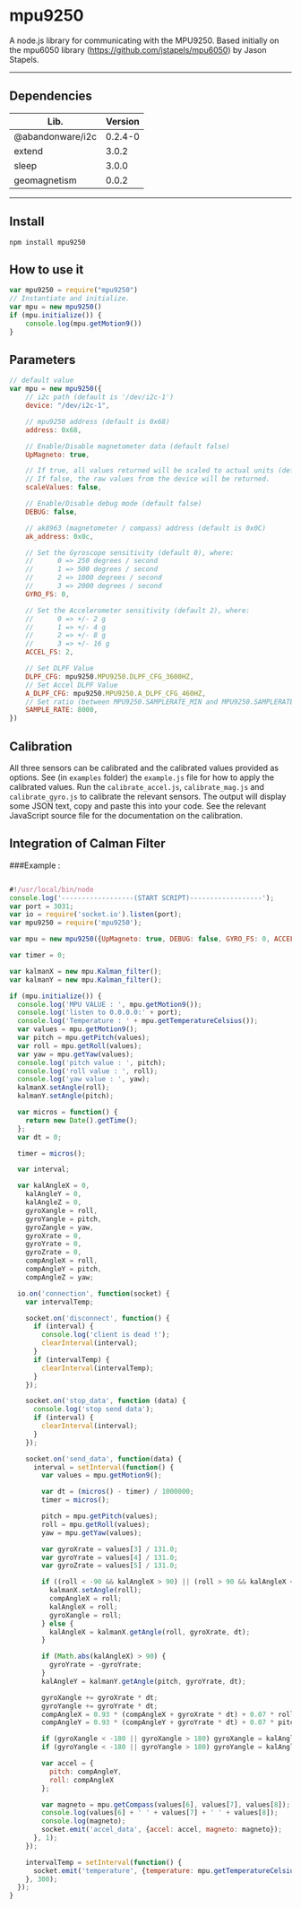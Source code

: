 # mpu9250

A node.js library for communicating with the MPU9250.
Based initially on the mpu6050 library (https://github.com/jstapels/mpu6050) by Jason Stapels.

---

## Dependencies

| Lib.             | Version |
| ---------------- | ------- |
| @abandonware/i2c | 0.2.4-0 |
| extend           | 3.0.2   |
| sleep            | 3.0.0   |
| geomagnetism     | 0.0.2   |

---

## Install

```
npm install mpu9250
```

## How to use it

```javascript
var mpu9250 = require("mpu9250")
// Instantiate and initialize.
var mpu = new mpu9250()
if (mpu.initialize()) {
	console.log(mpu.getMotion9())
}
```

## Parameters

```javascript
// default value
var mpu = new mpu9250({
	// i2c path (default is '/dev/i2c-1')
	device: "/dev/i2c-1",

	// mpu9250 address (default is 0x68)
	address: 0x68,

	// Enable/Disable magnetometer data (default false)
	UpMagneto: true,

	// If true, all values returned will be scaled to actual units (default false).
	// If false, the raw values from the device will be returned.
	scaleValues: false,

	// Enable/Disable debug mode (default false)
	DEBUG: false,

	// ak8963 (magnetometer / compass) address (default is 0x0C)
	ak_address: 0x0c,

	// Set the Gyroscope sensitivity (default 0), where:
	//      0 => 250 degrees / second
	//      1 => 500 degrees / second
	//      2 => 1000 degrees / second
	//      3 => 2000 degrees / second
	GYRO_FS: 0,

	// Set the Accelerometer sensitivity (default 2), where:
	//      0 => +/- 2 g
	//      1 => +/- 4 g
	//      2 => +/- 8 g
	//      3 => +/- 16 g
	ACCEL_FS: 2,

	// Set DLPF Value
	DLPF_CFG: mpu9250.MPU9250.DLPF_CFG_3600HZ,
	// Set Accel DLPF Value
	A_DLPF_CFG: mpu9250.MPU9250.A_DLPF_CFG_460HZ,
	// Set ratio (between MPU9250.SAMPLERATE_MIN and MPU9250.SAMPLERATE_MAX)
	SAMPLE_RATE: 8000,
})
```

## Calibration

All three sensors can be calibrated and the calibrated values provided as options. See (in `examples` folder) the `example.js` file for how
to apply the calibrated values. Run the `calibrate_accel.js`, `calibrate_mag.js` and `calibrate_gyro.js` to calibrate
the relevant sensors. The output will display some JSON text, copy and paste this into your code. See the relevant
JavaScript source file for the documentation on the calibration.

## Integration of Calman Filter

###Example :

```javascript

#!/usr/local/bin/node
console.log('------------------(START SCRIPT)------------------');
var port = 3031;
var io = require('socket.io').listen(port);
var mpu9250 = require('mpu9250');

var mpu = new mpu9250({UpMagneto: true, DEBUG: false, GYRO_FS: 0, ACCEL_FS: 1});

var timer = 0;

var kalmanX = new mpu.Kalman_filter();
var kalmanY = new mpu.Kalman_filter();

if (mpu.initialize()) {
  console.log('MPU VALUE : ', mpu.getMotion9());
  console.log('listen to 0.0.0.0:' + port);
  console.log('Temperature : ' + mpu.getTemperatureCelsius());
  var values = mpu.getMotion9();
  var pitch = mpu.getPitch(values);
  var roll = mpu.getRoll(values);
  var yaw = mpu.getYaw(values);
  console.log('pitch value : ', pitch);
  console.log('roll value : ', roll);
  console.log('yaw value : ', yaw);
  kalmanX.setAngle(roll);
  kalmanY.setAngle(pitch);

  var micros = function() {
    return new Date().getTime();
  };
  var dt = 0;

  timer = micros();

  var interval;

  var kalAngleX = 0,
    kalAngleY = 0,
    kalAngleZ = 0,
    gyroXangle = roll,
    gyroYangle = pitch,
    gyroZangle = yaw,
    gyroXrate = 0,
    gyroYrate = 0,
    gyroZrate = 0,
    compAngleX = roll,
    compAngleY = pitch,
    compAngleZ = yaw;

  io.on('connection', function(socket) {
    var intervalTemp;

    socket.on('disconnect', function() {
      if (interval) {
        console.log('client is dead !');
        clearInterval(interval);
      }
      if (intervalTemp) {
        clearInterval(intervalTemp);
      }
    });

    socket.on('stop_data', function (data) {
      console.log('stop send data');
      if (interval) {
        clearInterval(interval);
      }
    });

    socket.on('send_data', function(data) {
      interval = setInterval(function() {
        var values = mpu.getMotion9();

        var dt = (micros() - timer) / 1000000;
        timer = micros();

        pitch = mpu.getPitch(values);
        roll = mpu.getRoll(values);
        yaw = mpu.getYaw(values);

        var gyroXrate = values[3] / 131.0;
        var gyroYrate = values[4] / 131.0;
        var gyroZrate = values[5] / 131.0;

        if ((roll < -90 && kalAngleX > 90) || (roll > 90 && kalAngleX < -90)) {
          kalmanX.setAngle(roll);
          compAngleX = roll;
          kalAngleX = roll;
          gyroXangle = roll;
        } else {
          kalAngleX = kalmanX.getAngle(roll, gyroXrate, dt);
        }

        if (Math.abs(kalAngleX) > 90) {
          gyroYrate = -gyroYrate;
        }
        kalAngleY = kalmanY.getAngle(pitch, gyroYrate, dt);

        gyroXangle += gyroXrate * dt;
        gyroYangle += gyroYrate * dt;
        compAngleX = 0.93 * (compAngleX + gyroXrate * dt) + 0.07 * roll;
        compAngleY = 0.93 * (compAngleY + gyroYrate * dt) + 0.07 * pitch;

        if (gyroXangle < -180 || gyroXangle > 180) gyroXangle = kalAngleX;
        if (gyroYangle < -180 || gyroYangle > 180) gyroYangle = kalAngleY;

        var accel = {
          pitch: compAngleY,
          roll: compAngleX
        };

        var magneto = mpu.getCompass(values[6], values[7], values[8]);
        console.log(values[6] + ' ' + values[7] + ' ' + values[8]);
        console.log(magneto);
        socket.emit('accel_data', {accel: accel, magneto: magneto});
      }, 1);
    });

    intervalTemp = setInterval(function() {
      socket.emit('temperature', {temperature: mpu.getTemperatureCelsiusDigital()});
    }, 300);
  });
}
```
